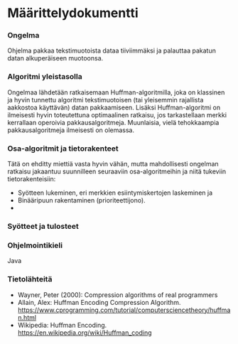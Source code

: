 # Määrittelydokumentti

### Ongelma

Ohjelma pakkaa tekstimuotoista dataa tiiviimmäksi ja palauttaa pakatun datan alkuperäiseen muotoonsa.

### Algoritmi yleistasolla

Ongelmaa lähdetään ratkaisemaan Huffman-algoritmilla, joka on klassinen ja hyvin tunnettu algoritmi tekstimuotoisen (tai yleisemmin rajallista aakkostoa käyttävän) datan pakkaamiseen. Lisäksi Huffman-algoritmi on ilmeisesti hyvin toteutettuna optimaalinen ratkaisu, jos tarkastellaan merkki kerrallaan operoivia pakkausalgoritmeja. Muunlaisia, vielä tehokkaampia pakkausalgoritmeja ilmeisesti on olemassa.

### Osa-algoritmit ja tietorakenteet

Tätä on ehditty miettiä vasta hyvin vähän, mutta mahdollisesti ongelman ratkaisu jakaantuu suunnilleen seuraaviin osa-algoritmeihin ja niitä tukeviin tietorakenteisiin:

* Syötteen lukeminen, eri merkkien esiintymiskertojen laskeminen ja 
* Binääripuun rakentaminen (prioriteettijono).
*

### Syötteet ja tulosteet



### Ohjelmointikieli

Java

### Tietolähteitä

* Wayner, Peter (2000): Compression algorithms of real programmers
* Allain, Alex: Huffman Encoding Compression Algorithm. https://www.cprogramming.com/tutorial/computersciencetheory/huffman.html
* Wikipedia: Huffman Encoding. https://en.wikipedia.org/wiki/Huffman_coding
